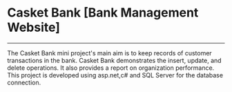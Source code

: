 # Casket Bank [Bank Management Website]
---
The Casket Bank mini project's main aim is to keep records of customer transactions in the bank. Casket Bank demonstrates the insert, update, and delete operations. It also provides a report on organization performance. This project is developed using asp.net,c# and SQL Server for the database connection.
